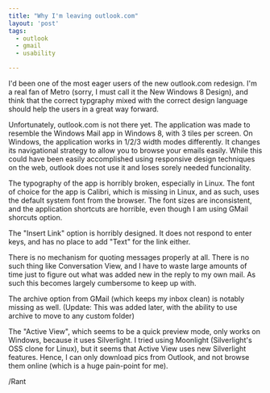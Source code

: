 ```yaml
---
title: "Why I'm leaving outlook.com"
layout: 'post'
tags: 
  - outlook
  - gmail
  - usability

---
```


I'd been one of the most eager users of the new outlook.com redesign. 
I'm a real fan of Metro (sorry, I must call it the New Windows 8 Design),
 and think that the correct typgraphy mixed with the correct design language should help the users in a great way forward.

Unfortunately, outlook.com is not there yet. The application was made to resemble the Windows Mail app in Windows 8, with 3 tiles per screen. On Windows, the application works in 1/2/3 width modes differently. It changes its navigational strategy to allow you to browse your emails easily. While this could have been easily accomplished using responsive design techniques on the web, outlook does not use it and loses sorely needed funcionality.

The typography of the app is horribly broken, especially in Linux. The font of choice for the app is Calibri, which is missing in Linux, and as such, uses the default system font from the browser. The font sizes are inconsistent, and the application shortcuts are horrible, even though I am using GMail shorcuts option. 

The "Insert Link" option is horribly designed. It does not respond to enter keys, and has no place to add "Text" for the link either.

There is no mechanism for quoting messages properly at all. There is no such thing like Conversation View, and I have to waste large amounts of time just to figure out what was added new in the reply to my own mail. As such this becomes largely cumbersome to keep up with. 

The archive option from GMail (which keeps my inbox clean) is notably missing as well. (Update: This was added later, with the
ability to use archive to move to any custom folder)

The "Active View", which seems to be a quick preview mode, only works on Windows, because it uses Silverlight. I tried using
Moonlight (Silverlight's OSS clone for Linux), but it seems that Active View uses new Silverlight features. Hence, I can 
only download pics from Outlook, and not browse them online (which is a huge pain-point for me).

/Rant
